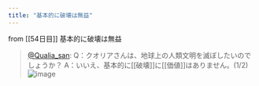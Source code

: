 ```yaml
---
title: "基本的に破壊は無益"
---
```


from [[54日目]]
基本的に破壊は無益
> [@Qualia_san](https://twitter.com/Qualia_san/status/1604863268731789312?s=20&t=AurMx9N3nqtGmczfiFCzTg): Q：クオリアさんは、地球上の人類文明を滅ぼしたいのでしょうか？
> A：いいえ、基本的に[[破壊]]に[[価値]]はありません。(1/2)
> ![image](https://pbs.twimg.com/media/FkWeTniUAAASxQy.png)
